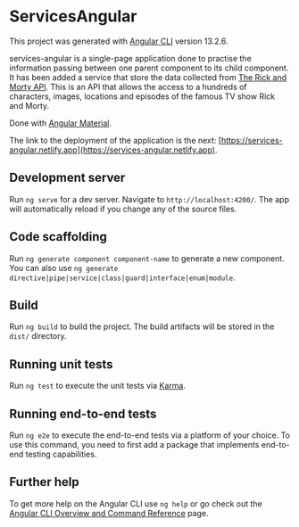 # ServicesAngular

This project was generated with [Angular CLI](https://github.com/angular/angular-cli) version 13.2.6.

services-angular is a single-page application done to practise the information passing between one parent component to its child component. It has been added a service that store the data collected from [The Rick and Morty API](https://rickandmortyapi.com). This is an API that allows the access to a hundreds of characters, images, locations and episodes of the famous TV show Rick and Morty.


 Done with [Angular Material](https://material.angular.io). 

The link to the deployment of the application is the next: [https://services-angular.netlify.app](https://services-angular.netlify.app).

## Development server

Run `ng serve` for a dev server. Navigate to `http://localhost:4200/`. The app will automatically reload if you change any of the source files.

## Code scaffolding

Run `ng generate component component-name` to generate a new component. You can also use `ng generate directive|pipe|service|class|guard|interface|enum|module`.

## Build

Run `ng build` to build the project. The build artifacts will be stored in the `dist/` directory.

## Running unit tests

Run `ng test` to execute the unit tests via [Karma](https://karma-runner.github.io).

## Running end-to-end tests

Run `ng e2e` to execute the end-to-end tests via a platform of your choice. To use this command, you need to first add a package that implements end-to-end testing capabilities.

## Further help

To get more help on the Angular CLI use `ng help` or go check out the [Angular CLI Overview and Command Reference](https://angular.io/cli) page.
